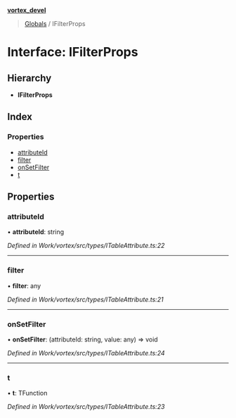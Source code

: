 **[vortex_devel](../README.md)**

> [Globals](../globals.md) / IFilterProps

# Interface: IFilterProps

## Hierarchy

* **IFilterProps**

## Index

### Properties

* [attributeId](ifilterprops.md#attributeid)
* [filter](ifilterprops.md#filter)
* [onSetFilter](ifilterprops.md#onsetfilter)
* [t](ifilterprops.md#t)

## Properties

### attributeId

•  **attributeId**: string

*Defined in Work/vortex/src/types/ITableAttribute.ts:22*

___

### filter

•  **filter**: any

*Defined in Work/vortex/src/types/ITableAttribute.ts:21*

___

### onSetFilter

•  **onSetFilter**: (attributeId: string, value: any) => void

*Defined in Work/vortex/src/types/ITableAttribute.ts:24*

___

### t

•  **t**: TFunction

*Defined in Work/vortex/src/types/ITableAttribute.ts:23*
